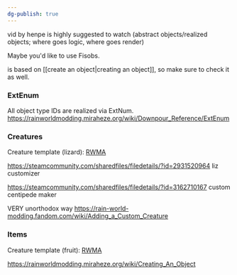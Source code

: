 ```yaml
---
dg-publish: true
---
```

vid by henpe is highly suggested to watch (abstract objects/realized objects; where goes logic, where goes render)

Maybe you'd like to use Fisobs.

is based on [[create an object|creating an object]], so make sure to check it as well. 
### ExtEnum

All object type IDs are realized via ExtNum.
https://rainworldmodding.miraheze.org/wiki/Downpour_Reference/ExtEnum
### Creatures

Creature template (lizard): [RWMA](https://discord.com/channels/1083481230839922688/1083483097145819348/1336495351368257587)

https://steamcommunity.com/sharedfiles/filedetails/?id=2931520964
liz customizer

https://steamcommunity.com/sharedfiles/filedetails/?id=3162710167
custom centipede maker



VERY unorthodox way
https://rain-world-modding.fandom.com/wiki/Adding_a_Custom_Creature

### Items
Creature template (fruit): [RWMA](https://discord.com/channels/1083481230839922688/1083483097145819348/1336495418976108634)

https://rainworldmodding.miraheze.org/wiki/Creating_An_Object